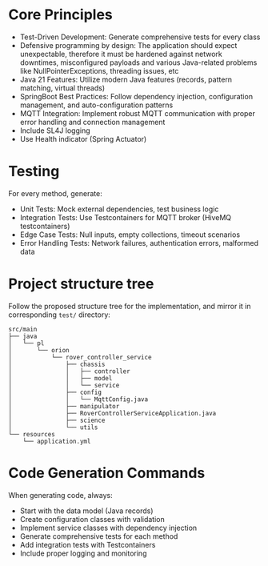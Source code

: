 # Core Principles

* Test-Driven Development: Generate comprehensive tests for every class
* Defensive programming by design: The application should expect unexpectable, therefore
it must be hardened against network downtimes, misconfigured payloads and various Java-related
problems like NullPointerExceptions, threading issues, etc
* Java 21 Features: Utilize modern Java features (records, pattern matching, virtual threads)
* SpringBoot Best Practices: Follow dependency injection, configuration management, and auto-configuration patterns
* MQTT Integration: Implement robust MQTT communication with proper error handling and connection management
* Include SL4J logging
* Use Health indicator (Spring Actuator)

# Testing

For every method, generate:
* Unit Tests: Mock external dependencies, test business logic
* Integration Tests: Use Testcontainers for MQTT broker (HiveMQ testcontainers)
* Edge Case Tests: Null inputs, empty collections, timeout scenarios
* Error Handling Tests: Network failures, authentication errors, malformed data

# Project structure tree

Follow the proposed structure tree for the implementation, and mirror it in corresponding `test/` directory:

```
src/main
├── java
│   └── pl
│       └── orion
│           └── rover_controller_service
│               ├── chassis
│               │   ├── controller
│               │   ├── model
│               │   └── service
│               ├── config
│               │   └── MqttConfig.java
│               ├── manipulator
│               ├── RoverControllerServiceApplication.java
│               ├── science
│               └── utils
└── resources
    └── application.yml
```

# Code Generation Commands

When generating code, always:
* Start with the data model (Java records)
* Create configuration classes with validation
* Implement service classes with dependency injection
* Generate comprehensive tests for each method
* Add integration tests with Testcontainers
* Include proper logging and monitoring